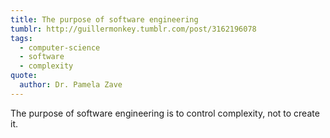 ```yaml
---
title: The purpose of software engineering
tumblr: http://guillermonkey.tumblr.com/post/3162196078
tags:
  - computer-science
  - software
  - complexity
quote:
  author: Dr. Pamela Zave
---
```


The purpose of software engineering is to control complexity, not to create it.
